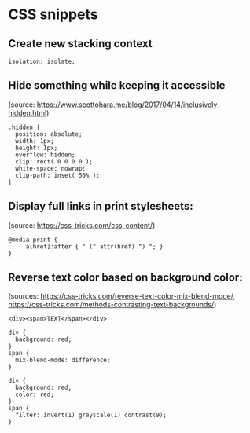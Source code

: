 # CSS snippets

## Create new stacking context
```
isolation: isolate;
```

## Hide something while keeping it accessible

(source: https://www.scottohara.me/blog/2017/04/14/inclusively-hidden.html)
```
.hidden {
  position: absolute;
  width: 1px;
  height: 1px;
  overflow: hidden;
  clip: rect( 0 0 0 0 );
  white-space: nowrap;
  clip-path: inset( 50% );
}
```

## Display full links in print stylesheets:

(source: https://css-tricks.com/css-content/)
```
@media print {
     a[href]:after { " (" attr(href) ") "; }
}
```

## Reverse text color based on background color:

(sources: https://css-tricks.com/reverse-text-color-mix-blend-mode/, https://css-tricks.com/methods-contrasting-text-backgrounds/)
```
<div><span>TEXT</span></div>
```
```
div {
  background: red;
}
span {
  mix-blend-mode: difference;
}
```
```
div {
  background: red;
  color: red;
}
span {
  filter: invert(1) grayscale(1) contrast(9);
}
```
